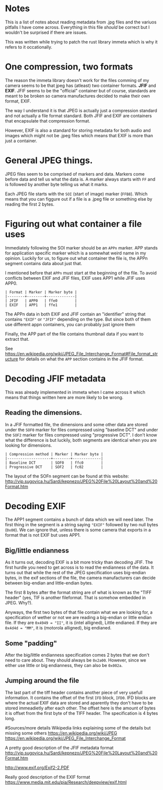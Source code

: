 # Notes
This is a list of notes about reading metadata from .jpg files and the variuos
pitfalls I have come across. Everything in this file *should* be correct but I
wouldn't be surprised if there are issues.

This was written while trying to patch the rust library immeta which is why it
refers to it occationally.

# One compression, two formats
The reason the immeta library doesn't work for the files comming of my camera
seems to be that jpeg has (atleast) two container formats. **JFIF** and **EXIF**.
JFIF seems to be the "official" container but of course, standards are meant
to be broken so camera manufactures decided to make their own format, EXIF.

The way I understand it is that JPEG is actually just a compression standard
and not actually a file format standard. Both JFIF and EXIF are containers
that encapsulate that compression format. 

However, EXIF is also a standard for storing metadata for both audio and images
which might not be .jpeg files which means that EXIF is more than just a container.


# General JPEG things.
JPEG files seem to be comprised of markers and data. Markers come before data
and tell us what the data is. A marker always starts with `FF` and is followed
by another byte telling us what it marks.


Each JPEG file starts with the `SOI` (start of image) marker (`FFB8`). Which 
means that you can figgure out if a file is a .jpeg file or something else
by reading the first 2 bytes.


# Figuring out what container a file uses
Immediately following the SOI marker should be an `APPn` marker. 
APP stands for application specific marker which is a somewhat weird name in my opinion. 
Luckily for us, to figure out what container the file is, the APPn segment contains 
data about just that.

I mentioned before that `APPn` must start at the beginning of the file. To avoid
conflicts between EXIF and JFIF files, EXIF uses APP1 while JFIF uses APP0. 

```
| Format | Marker | Marker byte |
|--------+--------+-------------|
| JFIF   | APP0   | ffe0        |
| EXIF   | APP1   | ffe1        |
```

The APPn data in both EXIF and JFIF contain an "identifier" string that
contains `"EXIF"` or `"JFIF"` depending on the type. But since both
of them use different appn containers, you can probably just ignore them

Finally, the APP part of the file contains thumbnail data if you want to extract
that.

See https://en.wikipedia.org/wiki/JPEG_File_Interchange_Format#File_format_structure 
for details on what the `APP` section contains in the JFIF format.

# Decoding JFIF metadata
This was already implemented in immeta when I came across it which means that
things written here are more likely to be wrong. 

## Reading the dimensions.
In a JFIF formatted file, the dimensions and some other data are stored under
the `SOF0` marker for files compressed using "baseline DCT" and under the `SOF2`
marker for files compressed using "progressive DCT". I don't know what the 
difference is but luckily, both segments are identical when you are looking
for dimensions.

```
| Compression method | Marker | Marker byte |
|--------------------+--------+-------------|
| Baseline DCT       | SOF0   | ffc0        |
| Progressive DCT    | SOF2   | fc02        |
```

The layout of the SOFn segment can be found at this website:
http://vip.sugovica.hu/Sardi/kepnezo/JPEG%20File%20Layout%20and%20Format.htm


# Decoding EXIF
The APP1 segment contains a bunch of data which we will need later. The first 
thing in the segment is a string saying `"EXIF"` followed by two null bytes
(`0x00`). We can ignore that, unless there is some camera that exports in a
format that is not EXIF but uses APP1.

## Big/little endianness
As it turns out, decoding EXIF is a bit more tricky than decoding JFIF. The first
hurdle you need to get across is to read the endianness of the data. It turns
out that while the rest of the JPEG specification uses big-endian bytes, in the
exif sections of the file, the camera manufacturers can decide between big-endian
and little-endian bytes.

The first 8 bytes after the format string are of what is known as the 
"TIFF header" (yes, TIF is another fileformat. That is somehow embedded in 
JPEG. Why?). 

Anyways, the first two bytes of that file contain what we are looking for,
a specification of wether or not we are reading a big-endian or little
endian file. If they are `0x4949 = "II"`, it is (intel alligned), Little endianed.
If they are `0x4d4d = "MM"`, it is (motorola alligned), big endianed.

## Some "padding"
After the big/little endianness specification comes 2 bytes that we don't need
to care about. They should always be `0x2a00`. However, since we either use
little or big endianness, they can also be `0x002a`. 

## Jumping around the file
The last part of the tiff header contains another piece of very usefull information.
It contains the offset of the first `IFD` block, `IFD0`. IFD blocks are where the
actual EXIF data are stored and aparently they don't have to be stored immeadietly
after each other. The offset here is the amount of bytes it is offset from the
first byte of the TIFF header. The specification is 4 bytes long.





#Sources/more details
Wikipedia links explaining some of the details but missing some others
https://en.wikipedia.org/wiki/JPEG
https://en.wikipedia.org/wiki/JPEG_File_Interchange_Format

A pretty good description of the JFIF metadata format
http://vip.sugovica.hu/Sardi/kepnezo/JPEG%20File%20Layout%20and%20Format.htm

http://www.exif.org/Exif2-2.PDF

Really good description of the EXIF format
https://www.media.mit.edu/pia/Research/deepview/exif.html
